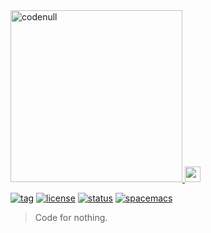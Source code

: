 <a href="http://code-null.com/">
  <img alt="codenull" src="https://rawgit.com/NullStudios/code-null/master/assets/logo.svg" width="275">
</a>

<a href="http://code-null.com/">
  <img alt="codenull" src="https://rawgit.com/NullStudios/code-null/master/assets/favicon.svg" width="25">
</a>

[![tag](https://img.shields.io/github/tag/NullStudios/code-null.svg?maxAge=2592000&style=flat-square)](http://github.com/NullStudios/code-null)
[![license](https://img.shields.io/github/license/Nate-Wilkins/sblog.svg?maxAge=2592000&style=flat-square)](https://github.com/NullStudios/code-null/blob/master/LICENSE)
[![status](https://img.shields.io/travis/NullStudios/code-null.svg?maxAge=2592000&style=flat-square)](https://travis-ci.org/NullStudios/code-null)
[![spacemacs](https://img.shields.io/badge/color-spacemacs-927cba.svg?label=built%20with%20&style=flat-square&logo=spacemacs&longCache=true)](http://spacemacs.org)

> Code for nothing.

